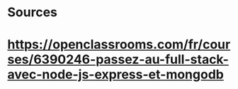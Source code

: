 # Sources 

# https://openclassrooms.com/fr/courses/6390246-passez-au-full-stack-avec-node-js-express-et-mongodb